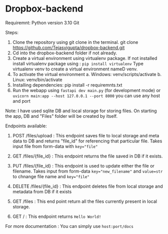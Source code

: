 ﻿# Dropbox-backend
Requiremnt:
Python version 3.10
Git

Steps:
1. Clone the repository using git clone in the terminal.
git clone https://github.com/Tejasvigupta/dropbox-backend.git
2. Cd into the dropbox-backend folder if not already.
3. Create a virtual environment using virtualenv package.
If not installed install virtualenv package using : ```pip install virtualenv```
Type virtualenv venv to create a virtual environment nameD venv.
4. To activate the virtual environment
   a. Windows: venv/scripts/activate
   b. Linux: venv/bin/activate
5. Installing dependencies:
pip install -r requiremnts.txt
6. Run the webapp using
   ```fastapi dev main.py``` (for development mode) or
   ```uvicorn main:app --host 127.0.0.1 --port 8000```
   you can use any host and port

Note:
I have used sqlite DB and local storage for storing files.
On starting the app, DB and "Files" folder will be created by itself.

Endpoints available:
1. POST /files/upload :
This endpoint saves file to local storage and meta data to DB and returns "file_id" for referencing that particular file.
Takes input file from form-data with ```key="file"``` 

2. GET /files/{file_id} :
This endpoint returns the file saved in DB if it exists.

3. PUT /files/{file_id} :
This endpoint is used to update either the file or filename.
Takes input from form-data ```key="new_filename"``` and ```value=str``` to chnange file name
and ``key="file"``

4. DELETE /files/{file_id} :
This endpoint deletes file from local storage and metadata from DB if it exists

5. GET /files :
This end point return all the files currently present in local storage.

6. GET / :
This endpoint returns ```Hello World!```

For more documentation : You can simply use ```host:port/docs```
